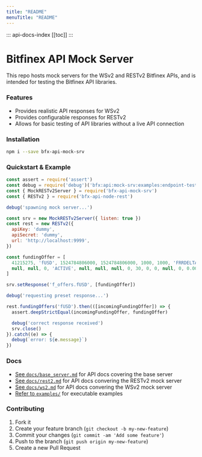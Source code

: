 ```yaml
---
title: "README"
menuTitle: "README"
---
```

::: api-docs-index
[[toc]]
:::
# Bitfinex API Mock Server

This repo hosts mock servers for the WSv2 and RESTv2 Bitfinex APIs, and is intended for testing the Bitfinex API libraries.

### Features

* Provides realistic API responses for WSv2
* Provides configurable responses for RESTv2
* Allows for basic testing of API libraries without a live API connection

### Installation

```bash
npm i --save bfx-api-mock-srv
```

### Quickstart & Example
```js
const assert = require('assert')
const debug = require('debug')('bfx:api:mock-srv:examples:endpoint-test')
const { MockRESTv2Server } = require('bfx-api-mock-srv')
const { RESTv2 } = require('bfx-api-node-rest')

debug('spawning mock server...')

const srv = new MockRESTv2Server({ listen: true })
const rest = new RESTv2({
  apiKey: 'dummy',
  apiSecret: 'dummy',
  url: 'http://localhost:9999',
})

const fundingOffer = [
  41215275, 'fUSD', 1524784806000, 1524784806000, 1000, 1000, 'FRRDELTAVAR',
  null, null, 0, 'ACTIVE', null, null, null, 0, 30, 0, 0, null, 0, 0.00207328
]

srv.setResponse('f_offers.fUSD', [fundingOffer])

debug('requesting preset response...')

rest.fundingOffers('fUSD').then(([incomingFundingOffer]) => {
  assert.deepStrictEqual(incomingFundingOffer, fundingOffer)

  debug('correct response received')
  srv.close()
}).catch((e) => {
  debug(`error: ${e.message}`)
})
```

### Docs

* [See `docs/base_server.md`](/docs/base_server.md) for API docs covering the base server
* [See `docs/rest2.md`](/docs/rest2.md) for API docs convering the RESTv2 mock server
* [See `docs/ws2.md`](/docs/ws2.md) for API docs convering the WSv2 mock server
* [Refer to `examples/`](/examples) for executable examples

### Contributing

1. Fork it
2. Create your feature branch (`git checkout -b my-new-feature`)
3. Commit your changes (`git commit -am 'Add some feature'`)
4. Push to the branch (`git push origin my-new-feature`)
5. Create a new Pull Request
